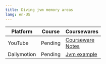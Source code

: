 ```yaml
---
title: Diving jvm memory areas
lang: en-US
---
```


| Platform | Course | Coursewares                                                                                                      |
|-----------|---------|------------------------------------------------------------------------------------------------------------------|
| YouTube   | Pending | [Courseware](../../public/java/Jvm/pdf/2%20Courseware.pptx)<br/>[Notes](../../public/java/Jvm/pdf/2%20Notes.pdf) |
| Dailymotion  | Pending | [Jvm example](https://github.com/wangxiang4/jvm-example)                                                         |

